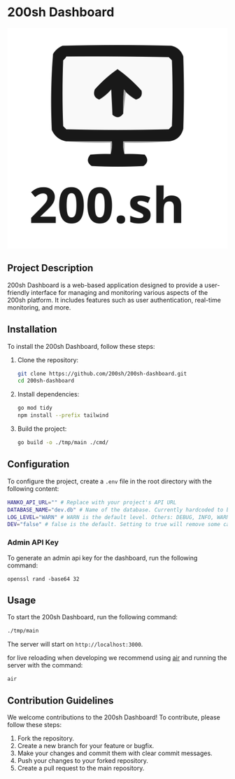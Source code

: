 # 200sh Dashboard

![200sh Logo](./public/200sh-logo.svg)

## Project Description

200sh Dashboard is a web-based application designed to provide a user-friendly interface for managing and monitoring various aspects of the 200sh platform. It includes features such as user authentication, real-time monitoring, and more.

## Installation

To install the 200sh Dashboard, follow these steps:

1. Clone the repository:
   ```sh
   git clone https://github.com/200sh/200sh-dashboard.git
   cd 200sh-dashboard
   ```

2. Install dependencies:
   ```sh
   go mod tidy
   npm install --prefix tailwind
   ```

3. Build the project:
   ```sh
   go build -o ./tmp/main ./cmd/
   ```

## Configuration

To configure the project, create a `.env` file in the root directory with the following content:
```sh
HANKO_API_URL="" # Replace with your project's API URL
DATABASE_NAME="dev.db" # Name of the database. Currently hardcoded to be a sqlite3 database
LOG_LEVEL="WARN" # WARN is the default level. Others: DEBUG, INFO, WARN, ERROR, OFF
DEV="false" # false is the default. Setting to true will remove some caching making live reloading better.
```

### Admin API Key
To generate an admin api key for the dashboard, run the following command:
```shell
openssl rand -base64 32
```

## Usage

To start the 200sh Dashboard, run the following command:
```sh
./tmp/main
```

The server will start on `http://localhost:3000`.

for live reloading when developing we recommend using [air](https://github.com/air-verse/air) and running the server
with the command:
```shell
air
```


## Contribution Guidelines

We welcome contributions to the 200sh Dashboard! To contribute, please follow these steps:

1. Fork the repository.
2. Create a new branch for your feature or bugfix.
3. Make your changes and commit them with clear commit messages.
4. Push your changes to your forked repository.
5. Create a pull request to the main repository.

